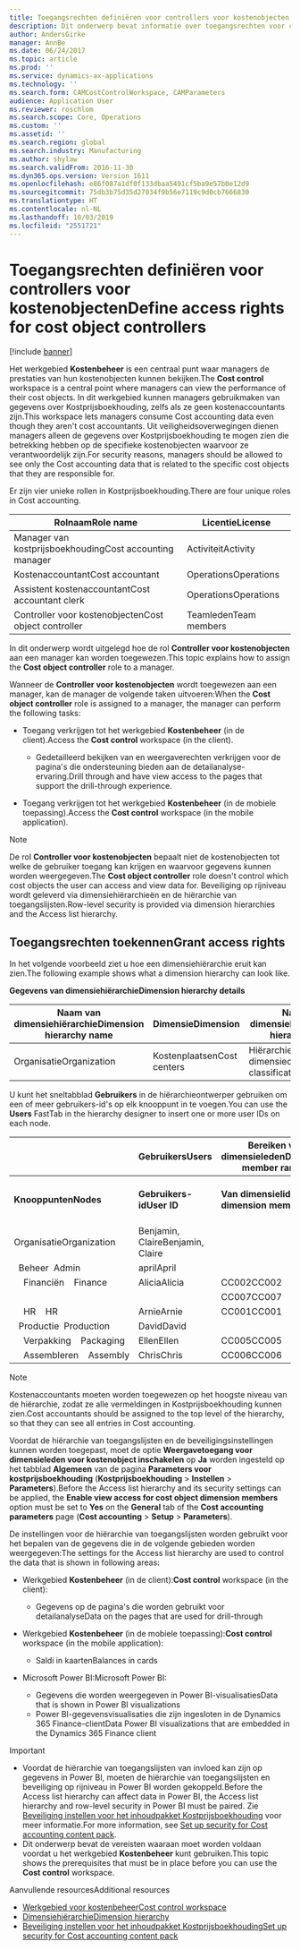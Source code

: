 ```yaml
---
title: Toegangsrechten definiëren voor controllers voor kostenobjecten
description: Dit onderwerp bevat informatie over toegangsrechten voor controllers voor kostenobjecten.
author: AndersGirke
manager: AnnBe
ms.date: 06/24/2017
ms.topic: article
ms.prod: ''
ms.service: dynamics-ax-applications
ms.technology: ''
ms.search.form: CAMCostControlWorkspace, CAMParameters
audience: Application User
ms.reviewer: roschlom
ms.search.scope: Core, Operations
ms.custom: ''
ms.assetid: ''
ms.search.region: global
ms.search.industry: Manufacturing
ms.author: shylaw
ms.search.validFrom: 2016-11-30
ms.dyn365.ops.version: Version 1611
ms.openlocfilehash: e86f087a1df0f133dbaa5491cf5ba9e57b0e12d9
ms.sourcegitcommit: 75db3b75d35d27034f9b56e7119c9d0cb7666830
ms.translationtype: HT
ms.contentlocale: nl-NL
ms.lasthandoff: 10/03/2019
ms.locfileid: "2551721"
---
```

# <a name="define-access-rights-for-cost-object-controllers"></a><span data-ttu-id="d82e6-103">Toegangsrechten definiëren voor controllers voor kostenobjecten</span><span class="sxs-lookup"><span data-stu-id="d82e6-103">Define access rights for cost object controllers</span></span>

[!include [banner](../includes/banner.md)]

<span data-ttu-id="d82e6-104">Het werkgebied **Kostenbeheer** is een centraal punt waar managers de prestaties van hun kostenobjecten kunnen bekijken.</span><span class="sxs-lookup"><span data-stu-id="d82e6-104">The **Cost control** workspace is a central point where managers can view the performance of their cost objects.</span></span> <span data-ttu-id="d82e6-105">In dit werkgebied kunnen managers gebruikmaken van gegevens over Kostprijsboekhouding, zelfs als ze geen kostenaccountants zijn.</span><span class="sxs-lookup"><span data-stu-id="d82e6-105">This workspace lets managers consume Cost accounting data even though they aren't cost accountants.</span></span> <span data-ttu-id="d82e6-106">Uit veiligheidsoverwegingen dienen managers alleen de gegevens over Kostprijsboekhouding te mogen zien die betrekking hebben op de specifieke kostenobjecten waarvoor ze verantwoordelijk zijn.</span><span class="sxs-lookup"><span data-stu-id="d82e6-106">For security reasons, managers should be allowed to see only the Cost accounting data that is related to the specific cost objects that they are responsible for.</span></span>

<span data-ttu-id="d82e6-107">Er zijn vier unieke rollen in Kostprijsboekhouding.</span><span class="sxs-lookup"><span data-stu-id="d82e6-107">There are four unique roles in Cost accounting.</span></span>

| <span data-ttu-id="d82e6-108">Rolnaam</span><span class="sxs-lookup"><span data-stu-id="d82e6-108">Role name</span></span>               | <span data-ttu-id="d82e6-109">Licentie</span><span class="sxs-lookup"><span data-stu-id="d82e6-109">License</span></span>      |
|-------------------------|--------------|
| <span data-ttu-id="d82e6-110">Manager van kostprijsboekhouding</span><span class="sxs-lookup"><span data-stu-id="d82e6-110">Cost accounting manager</span></span> | <span data-ttu-id="d82e6-111">Activiteit</span><span class="sxs-lookup"><span data-stu-id="d82e6-111">Activity</span></span>     |
| <span data-ttu-id="d82e6-112">Kostenaccountant</span><span class="sxs-lookup"><span data-stu-id="d82e6-112">Cost accountant</span></span>         | <span data-ttu-id="d82e6-113">Operations</span><span class="sxs-lookup"><span data-stu-id="d82e6-113">Operations</span></span>   |
| <span data-ttu-id="d82e6-114">Assistent kostenaccountant</span><span class="sxs-lookup"><span data-stu-id="d82e6-114">Cost accountant clerk</span></span>   | <span data-ttu-id="d82e6-115">Operations</span><span class="sxs-lookup"><span data-stu-id="d82e6-115">Operations</span></span>   |
| <span data-ttu-id="d82e6-116">Controller voor kostenobjecten</span><span class="sxs-lookup"><span data-stu-id="d82e6-116">Cost object controller</span></span>  | <span data-ttu-id="d82e6-117">Teamleden</span><span class="sxs-lookup"><span data-stu-id="d82e6-117">Team members</span></span> |

<span data-ttu-id="d82e6-118">In dit onderwerp wordt uitgelegd hoe de rol **Controller voor kostenobjecten** aan een manager kan worden toegewezen.</span><span class="sxs-lookup"><span data-stu-id="d82e6-118">This topic explains how to assign the **Cost object controller** role to a manager.</span></span>

<span data-ttu-id="d82e6-119">Wanneer de **Controller voor kostenobjecten** wordt toegewezen aan een manager, kan de manager de volgende taken uitvoeren:</span><span class="sxs-lookup"><span data-stu-id="d82e6-119">When the **Cost object controller** role is assigned to a manager, the manager can perform the following tasks:</span></span>

- <span data-ttu-id="d82e6-120">Toegang verkrijgen tot het werkgebied **Kostenbeheer** (in de client).</span><span class="sxs-lookup"><span data-stu-id="d82e6-120">Access the **Cost control** workspace (in the client).</span></span>

    - <span data-ttu-id="d82e6-121">Gedetailleerd bekijken van en weergaverechten verkrijgen voor de pagina's die ondersteuning bieden aan de detailanalyse-ervaring.</span><span class="sxs-lookup"><span data-stu-id="d82e6-121">Drill through and have view access to the pages that support the drill-through experience.</span></span>

- <span data-ttu-id="d82e6-122">Toegang verkrijgen tot het werkgebied **Kostenbeheer** (in de mobiele toepassing).</span><span class="sxs-lookup"><span data-stu-id="d82e6-122">Access the **Cost control** workspace (in the mobile application).</span></span>

> [!NOTE]
> <span data-ttu-id="d82e6-123">De rol **Controller voor kostenobjecten** bepaalt niet de kostenobjecten tot welke de gebruiker toegang kan krijgen en waarvoor gegevens kunnen worden weergegeven.</span><span class="sxs-lookup"><span data-stu-id="d82e6-123">The **Cost object controller** role doesn't control which cost objects the user can access and view data for.</span></span> <span data-ttu-id="d82e6-124">Beveiliging op rijniveau wordt geleverd via dimensiehiërarchieën en de hiërarchie van toegangslijsten.</span><span class="sxs-lookup"><span data-stu-id="d82e6-124">Row-level security is provided via dimension hierarchies and the Access list hierarchy.</span></span>

## <a name="grant-access-rights"></a><span data-ttu-id="d82e6-125">Toegangsrechten toekennen</span><span class="sxs-lookup"><span data-stu-id="d82e6-125">Grant access rights</span></span>
<span data-ttu-id="d82e6-126">In het volgende voorbeeld ziet u hoe een dimensiehiërarchie eruit kan zien.</span><span class="sxs-lookup"><span data-stu-id="d82e6-126">The following example shows what a dimension hierarchy can look like.</span></span>

<span data-ttu-id="d82e6-127">**Gegevens van dimensiehiërarchie**</span><span class="sxs-lookup"><span data-stu-id="d82e6-127">**Dimension hierarchy details**</span></span>

| <span data-ttu-id="d82e6-128">Naam van dimensiehiërarchie</span><span class="sxs-lookup"><span data-stu-id="d82e6-128">Dimension hierarchy name</span></span> | <span data-ttu-id="d82e6-129">Dimensie</span><span class="sxs-lookup"><span data-stu-id="d82e6-129">Dimension</span></span>    | <span data-ttu-id="d82e6-130">Naam van type dimensiehiërarchie</span><span class="sxs-lookup"><span data-stu-id="d82e6-130">Dimension hierarchy type name</span></span>      | <span data-ttu-id="d82e6-131">Hiërarchie van toegangslijsten</span><span class="sxs-lookup"><span data-stu-id="d82e6-131">Access list hierarchy</span></span> |
|--------------------------|--------------|------------------------------------|-----------------------|
| <span data-ttu-id="d82e6-132">Organisatie</span><span class="sxs-lookup"><span data-stu-id="d82e6-132">Organization</span></span>             | <span data-ttu-id="d82e6-133">Kostenplaatsen</span><span class="sxs-lookup"><span data-stu-id="d82e6-133">Cost centers</span></span> | <span data-ttu-id="d82e6-134">Hiërarchie dimensieclassificatie</span><span class="sxs-lookup"><span data-stu-id="d82e6-134">Dimension classification hierarchy</span></span> | <span data-ttu-id="d82e6-135">**Ja**</span><span class="sxs-lookup"><span data-stu-id="d82e6-135">**Yes**</span></span>               |

<span data-ttu-id="d82e6-136">U kunt het sneltabblad **Gebruikers** in de hiërarchieontwerper gebruiken om een of meer gebruikers-id's op elk knooppunt in te voegen.</span><span class="sxs-lookup"><span data-stu-id="d82e6-136">You can use the **Users** FastTab in the hierarchy designer to insert one or more user IDs on each node.</span></span>

|                                   | <span data-ttu-id="d82e6-137">Gebruikers</span><span class="sxs-lookup"><span data-stu-id="d82e6-137">Users</span></span>            | <span data-ttu-id="d82e6-138">Bereiken van dimensieleden</span><span class="sxs-lookup"><span data-stu-id="d82e6-138">Dimension member ranges</span></span>   |                         |
|-----------------------------------|------------------|---------------------------|-------------------------|
| <span data-ttu-id="d82e6-139">**Knooppunten**</span><span class="sxs-lookup"><span data-stu-id="d82e6-139">**Nodes**</span></span>                         | <span data-ttu-id="d82e6-140">**Gebruikers-id**</span><span class="sxs-lookup"><span data-stu-id="d82e6-140">**User ID**</span></span>      | <span data-ttu-id="d82e6-141">**Van dimensielid**</span><span class="sxs-lookup"><span data-stu-id="d82e6-141">**From dimension member**</span></span> | <span data-ttu-id="d82e6-142">**Tot dimensielid**</span><span class="sxs-lookup"><span data-stu-id="d82e6-142">**To dimension member**</span></span> |
| <span data-ttu-id="d82e6-143">Organisatie</span><span class="sxs-lookup"><span data-stu-id="d82e6-143">Organization</span></span>                      | <span data-ttu-id="d82e6-144">Benjamin, Claire</span><span class="sxs-lookup"><span data-stu-id="d82e6-144">Benjamin, Claire</span></span> |                           |                         |
| <span data-ttu-id="d82e6-145">&nbsp;&nbsp;Beheer</span><span class="sxs-lookup"><span data-stu-id="d82e6-145">&nbsp;&nbsp;Admin</span></span>                 | <span data-ttu-id="d82e6-146">april</span><span class="sxs-lookup"><span data-stu-id="d82e6-146">April</span></span>            |                           |                         |
| <span data-ttu-id="d82e6-147">&nbsp;&nbsp;&nbsp;&nbsp;Financiën</span><span class="sxs-lookup"><span data-stu-id="d82e6-147">&nbsp;&nbsp;&nbsp;&nbsp;Finance</span></span>   | <span data-ttu-id="d82e6-148">Alicia</span><span class="sxs-lookup"><span data-stu-id="d82e6-148">Alicia</span></span>           | <span data-ttu-id="d82e6-149">CC002</span><span class="sxs-lookup"><span data-stu-id="d82e6-149">CC002</span></span>                     | <span data-ttu-id="d82e6-150">CC003</span><span class="sxs-lookup"><span data-stu-id="d82e6-150">CC003</span></span>                   |
|                                   |                  | <span data-ttu-id="d82e6-151">CC007</span><span class="sxs-lookup"><span data-stu-id="d82e6-151">CC007</span></span>                     | <span data-ttu-id="d82e6-152">CC007</span><span class="sxs-lookup"><span data-stu-id="d82e6-152">CC007</span></span>                   |
| <span data-ttu-id="d82e6-153">&nbsp;&nbsp;&nbsp;&nbsp;HR</span><span class="sxs-lookup"><span data-stu-id="d82e6-153">&nbsp;&nbsp;&nbsp;&nbsp;HR</span></span>        | <span data-ttu-id="d82e6-154">Arnie</span><span class="sxs-lookup"><span data-stu-id="d82e6-154">Arnie</span></span>            | <span data-ttu-id="d82e6-155">CC001</span><span class="sxs-lookup"><span data-stu-id="d82e6-155">CC001</span></span>                     | <span data-ttu-id="d82e6-156">CC001</span><span class="sxs-lookup"><span data-stu-id="d82e6-156">CC001</span></span>                   |
| <span data-ttu-id="d82e6-157">&nbsp;&nbsp;Productie</span><span class="sxs-lookup"><span data-stu-id="d82e6-157">&nbsp;&nbsp;Production</span></span>            | <span data-ttu-id="d82e6-158">David</span><span class="sxs-lookup"><span data-stu-id="d82e6-158">David</span></span>            |                           |                         |
| <span data-ttu-id="d82e6-159">&nbsp;&nbsp;&nbsp;&nbsp;Verpakking</span><span class="sxs-lookup"><span data-stu-id="d82e6-159">&nbsp;&nbsp;&nbsp;&nbsp;Packaging</span></span> | <span data-ttu-id="d82e6-160">Ellen</span><span class="sxs-lookup"><span data-stu-id="d82e6-160">Ellen</span></span>            | <span data-ttu-id="d82e6-161">CC005</span><span class="sxs-lookup"><span data-stu-id="d82e6-161">CC005</span></span>                     | <span data-ttu-id="d82e6-162">CC005</span><span class="sxs-lookup"><span data-stu-id="d82e6-162">CC005</span></span>                   |
| <span data-ttu-id="d82e6-163">&nbsp;&nbsp;&nbsp;&nbsp;Assembleren</span><span class="sxs-lookup"><span data-stu-id="d82e6-163">&nbsp;&nbsp;&nbsp;&nbsp;Assembly</span></span>  | <span data-ttu-id="d82e6-164">Chris</span><span class="sxs-lookup"><span data-stu-id="d82e6-164">Chris</span></span>            | <span data-ttu-id="d82e6-165">CC006</span><span class="sxs-lookup"><span data-stu-id="d82e6-165">CC006</span></span>                     | <span data-ttu-id="d82e6-166">CC006</span><span class="sxs-lookup"><span data-stu-id="d82e6-166">CC006</span></span>                   |

> [!NOTE]
> <span data-ttu-id="d82e6-167">Kostenaccountants moeten worden toegewezen op het hoogste niveau van de hiërarchie, zodat ze alle vermeldingen in Kostprijsboekhouding kunnen zien.</span><span class="sxs-lookup"><span data-stu-id="d82e6-167">Cost accountants should be assigned to the top level of the hierarchy, so that they can see all entries in Cost accounting.</span></span>

<span data-ttu-id="d82e6-168">Voordat de hiërarchie van toegangslijsten en de beveiligingsinstellingen kunnen worden toegepast, moet de optie **Weergavetoegang voor dimensieleden voor kostenobject inschakelen** op **Ja** worden ingesteld op het tabblad **Algemeen** van de pagina **Parameters voor kostprijsboekhouding** (**Kostprijsboekhouding** > **Instellen** > **Parameters**).</span><span class="sxs-lookup"><span data-stu-id="d82e6-168">Before the Access list hierarchy and its security settings can be applied, the **Enable view access for cost object dimension members** option must be set to **Yes** on the **General** tab of the **Cost accounting parameters** page (**Cost accounting** > **Setup** > **Parameters**).</span></span>

<span data-ttu-id="d82e6-169">De instellingen voor de hiërarchie van toegangslijsten worden gebruikt voor het bepalen van de gegevens die in de volgende gebieden worden weergegeven:</span><span class="sxs-lookup"><span data-stu-id="d82e6-169">The settings for the Access list hierarchy are used to control the data that is shown in following areas:</span></span>

- <span data-ttu-id="d82e6-170">Werkgebied **Kostenbeheer** (in de client):</span><span class="sxs-lookup"><span data-stu-id="d82e6-170">**Cost control** workspace (in the client):</span></span>

    - <span data-ttu-id="d82e6-171">Gegevens op de pagina's die worden gebruikt voor detailanalyse</span><span class="sxs-lookup"><span data-stu-id="d82e6-171">Data on the pages that are used for drill-through</span></span>

- <span data-ttu-id="d82e6-172">Werkgebied **Kostenbeheer** (in de mobiele toepassing):</span><span class="sxs-lookup"><span data-stu-id="d82e6-172">**Cost control** workspace (in the mobile application):</span></span>

    - <span data-ttu-id="d82e6-173">Saldi in kaarten</span><span class="sxs-lookup"><span data-stu-id="d82e6-173">Balances in cards</span></span>

- <span data-ttu-id="d82e6-174">Microsoft Power BI:</span><span class="sxs-lookup"><span data-stu-id="d82e6-174">Microsoft Power BI:</span></span>

    - <span data-ttu-id="d82e6-175">Gegevens die worden weergegeven in Power BI-visualisaties</span><span class="sxs-lookup"><span data-stu-id="d82e6-175">Data that is shown in Power BI visualizations</span></span>
    - <span data-ttu-id="d82e6-176">Power BI-gegevensvisualisaties die zijn ingesloten in de Dynamics 365 Finance-client</span><span class="sxs-lookup"><span data-stu-id="d82e6-176">Data Power BI visualizations that are embedded in the Dynamics 365 Finance client</span></span>

> [!IMPORTANT]
> - <span data-ttu-id="d82e6-177">Voordat de hiërarchie van toegangslijsten van invloed kan zijn op gegevens in Power BI, moeten de hiërarchie van toegangslijsten en beveiliging op rijniveau in Power BI worden gekoppeld.</span><span class="sxs-lookup"><span data-stu-id="d82e6-177">Before the Access list hierarchy can affect data in Power BI, the Access list hierarchy and row-level security in Power BI must be paired.</span></span> <span data-ttu-id="d82e6-178">Zie [Beveiliging instellen voor het inhoudpakket Kostprijsboekhouding](../../dev-itpro/analytics/setup-security-cost-accounting-content-pack.md) voor meer informatie.</span><span class="sxs-lookup"><span data-stu-id="d82e6-178">For more information, see [Set up security for Cost accounting content pack](../../dev-itpro/analytics/setup-security-cost-accounting-content-pack.md).</span></span>
> - <span data-ttu-id="d82e6-179">Dit onderwerp bevat de vereisten waaraan moet worden voldaan voordat u het werkgebied **Kostenbeheer** kunt gebruiken.</span><span class="sxs-lookup"><span data-stu-id="d82e6-179">This topic shows the prerequisites that must be in place before you can use the **Cost control** workspace.</span></span>

<span data-ttu-id="d82e6-180">Aanvullende resources</span><span class="sxs-lookup"><span data-stu-id="d82e6-180">Additional resources</span></span>

- [<span data-ttu-id="d82e6-181">Werkgebied voor kostenbeheer</span><span class="sxs-lookup"><span data-stu-id="d82e6-181">Cost control workspace</span></span>](cost-control-workspace.md)
- [<span data-ttu-id="d82e6-182">Dimensiehiërarchie</span><span class="sxs-lookup"><span data-stu-id="d82e6-182">Dimension hierarchy</span></span>](dimension-hierarchy.md)
- [<span data-ttu-id="d82e6-183">Beveiliging instellen voor het inhoudpakket Kostprijsboekhouding</span><span class="sxs-lookup"><span data-stu-id="d82e6-183">Set up security for Cost accounting content pack</span></span>](../../dev-itpro/analytics/setup-security-cost-accounting-content-pack.md)
